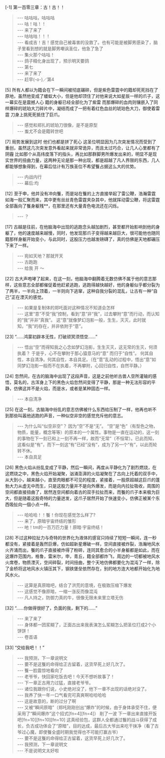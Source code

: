 
[-1] 第一百零三章：古！古！！
>--- 咕咕咕，咕咕咕<br>
>--- 咕！咕！！<br>
>--- 来了来了<br>
>--- 咕咕咕！！！<br>
>--- 看成吉！吉！感觉自己被毒害的没救了。也有可能是被脚男感染了，脑子里看到想的就是脚男嘲讽圣位，他急了急了<br>
>--- 集火那个咕咕！<br>
>--- 鸽子精化身出现了，预示明天要鸽<br>
>--- 第七<br>
>--- 来了来了<br>
>--- 赶早(-o-)／第4<br>

[5] 所有人都以为籍会在下一瞬间被彻底碾碎，但是紫色雷霆中的籍却死死挡在了原地，虽然他变成了蝼蚁大小，但是他却顶住了对他来说大如星辰一样的爪子，这一幕实在是震撼人心 籍的身躯已经全部化为了紫雷 而那爆碎的血肉则镶嵌入了同样爆碎的琥珀大刀碎片中，凝结而成了一把有着红色血丝的琥珀色大刀，御使着雷霆 刀身上挑死死抵住了巨爪。
>--- 感觉和郑扎的琥珀刀很像，是不是原型<br>
>--- 蚩尤不会是籍转世吧<br>

[7] 局势发展到这时 他们也都是拼了死心 这圣位明显因为几次突发情况而受到了重创，虽然这几次突发意外看起来就非常诡异，而且太过巧合，让几人心里都有了阴霾 比如那个从高纬度落下的指头，再比如那群脚男所爆发出来的，明显不是现实世界的扭曲力量，这两种无论是那一种出现，都是超越了凡人界限的东西，几人都能够想象得到，在幕后估计有万族圣位不希望餮占据这么大的优势。
>--- 内战内行<br>
>--- 幕后:均<br>

[12] 至于申，他并没有冲向餮，而是站在餮的上方直接举起了雷公鞭，浩瀚雷霆如海一般汇聚而来，其中更有丝丝青色雷霆夹杂其中，他就挥动雷公鞭，将这雷霆全部轰向了餮身躯残**，在那里还有大量青色电流还在闪烁。
>--- ？<br>

[17] 古越是往前，在他脑海中出现的逃跑念头越加剧烈，甚至都开始影响到他的身躯了，他的速度越来越慢，同时，他发现那爪子变得越来越巨大，很可能他也随同籍那样身躯开始变小，与此同时，这股压力也越发磅礴了，真的仿佛是天地都碾压下来了一样。
>--- 宛如天地？那就开天<br>
>--- 古跑跑<br>
>--- 给我 开 ～<br>

[22] 古大声咆哮了起来，在这一刻，他脑海中翻腾着无数仿佛不属于他的意志那样，这些意志全部都催促着他赶紧逃跑，逃跑得越快越好，他的身躯似乎都分裂为了两半，一半向上顶着，一半则向下逃窜，这种自我分裂的混乱，让古有一种“自己”正在湮灭的感觉。
>--- 如果是复制体的郑吒面对这种情况不知道会怎样<br>
>--- 这里“意”不受“我”控制，看到“意”非“我”，过去攀附“意”而行动，而认知的“我”并非“真我”。  这“意”就像梦幻泡影一般，生生，灭灭，此时就知，“我”的存在，并非依附于“意”。<br>

[23] “……鸿蒙初辟本无性，打破顽冥须悟空……”
>--- 悟出“空”而得知我之心念如梦幻泡影，生生灭灭，这无常的生灭，何须执着？ 于是乎，心不在攀附于那心猿意马的“意” 而归于“自性”。  何其自性，本自清净。何其自性，本自具足。（在“意”乱动的过程中，悟出“意”如同梦幻泡影一般而不在执着，不再攀附，心回归自性，自然平静。）<br>

[24] 忽然间，在古的脑海中出现了这段声音，这是之前他听古兽人空所灌输的感悟，莫名的，古浑身上下的黑色火焰忽然间变得了平静，那是一种无法形容的平静，仿佛这并不是火焰，而是水，或者是某种固态一样。
>--- 本自清净<br>

[25] 在这一刻，古脑海中纷乱的意志仿佛被什么东西给压制了一样，他再也听不到那些叫嚣他逃跑的声音，一种似空非空的感觉充斥他的意志。
>--- 为什么叫“似空非空”？  因为“空”不是“无”。  “空”是“色”（有型色之物，物质，能量，概念等等）的原本的一个属性。事物是一直在运动的，这一刻的事物在下一刻已和上一刻不再一样，故而“无常”（不恒常）。已此而知，这看似是“有”，而下一刻这“有”已经“没有”，成为了另一个“有”，以此而轮转不休。<br>
>--- 本自具足<br>

[26] 黑色火焰从纷乱变成了平静，然后一瞬间，再度从平静化为了剧烈燃烧，在这燃烧之中，黑色火焰开始凝聚，汹涌澎湃的火焰凝聚在了古向上托着的双手中，从大到小，越来越小，直至肉眼都不可见的程度，紧接着，一股原超越这巨爪的蓬勃大力从虚无中而生，只是这股力量并不是向外爆发，而是向内拉扯吸收，周围的空间都直接扭曲了，居然连空间都向着古的双手拉扯而来，而餮的爪子本来极为巨大，但是随着这股奇特的力量迸发，这爪子居然开始了快速变小，仿佛正被某个东西吸扯向一個小点一样。
>--- 哈哈哈！！餮！你现在感觉怎么样了?<br>
>--- 来了，原暗宇宙终结的雏形<br>
>--- 吔！tm的一百万匹力量！原暗·宇宙终结！<br>

[28] 不过这种拉扯力与奇特的世界化为液体的感官只持续了短短一瞬间，连一秒都没有，紧接着是轰然巨爆，仿如超新星爆破一样，空间直接被炸裂，浩瀚地风水火齐涌而出，餮的爪子直接被炸得了粉碎，连同其愈合的小半身躯都是如此，而在这爆炸范围内，格鲁，雷米尔，申，青丘，籍全部都炸飞，周边的一切都被地风水火席卷，物质湮灭，空间碎裂，时间扭曲，整个天地仿佛都要化为混沌了一样，除了金桥将这地风水火镇压其下，钢铁堡垒依然存在，别的地方连大地都开始化为地风水火。
>--- 这算是真原暗吧，结合了洪荒的意境，在极致压缩下爆发<br>
>--- 这感觉不像原暗，一缩一涨反而像混沌<br>
>--- 凡人持之，防御力真的牛，很像无限未来里立塔无伤<br>

[32] “……你做得很好了，负面的我，剩下的……”
>--- 来了来了<br>
>--- 身体都一团浆糊了，正面古出来我表演怎么浆糊怎么把圣位打成2个小饼饼！<br>
>--- 卷首语<br>

[33] “交给我吧！！”
>--- 我预测，下一章说明文<br>
>--- 要不是这餮的命得给正古留着，这货早死上好几次了。<br>
>--- 餮一脸震惊地看向了<br>
>--- 老爷爷，快回家吃饭去吧！今天不想听故事了！<br>
>--- 下一章正古用力过猛，直接老爷爷。<br>
>--- 诸位我跟你们说，小史绝对没了，他下一章不出现的话绝对没了。<br>
>--- 我养了快一年一口气看完可真爽啊哈哈哈哈<br>
>--- 这是故意的，断的过分了啊<br>
>--- 又被“瞬间原暗”（郑吒刚刚创出“爆炸”的时候，由于身体承受不住，便采用了“瞬间爆炸”这个招式[fn=4][fn=4]）  削了一波 下一章出来直接开饭吧[fn=10][fn=10][fn=10] 这真经验包，这群人全都通过餮的战斗获得了成长，负古成功体会了“原暗”，目的达成，最后古大爷出来吃干抹净（看了古爷过心魔，即使餮全盛时期我觉得也不可能打赢古爷）<br>
>--- 要不是这餮的命得给正古留着，这货早死上好几次了。<br>
>--- 我预测，下一章说明文<br>
>--- 不是说明文太好啦<br>

